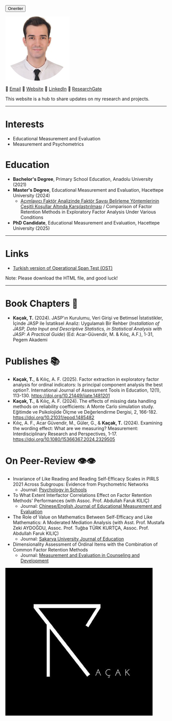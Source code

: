 <a href="page.md"><button>Oneriler</button></a>

![Photo](img/photo.png) 

📧 [Email](kacaktugay@gmail.com)
🔗 [Website](https://personel.trakya.edu.tr/tugaykacak/)
🔗 [LinkedIn](https://www.linkedin.com/in/tugay-kacak-7265921b2/)
🔬 [ResearchGate](https://www.researchgate.net/profile/Tugay-Kacak-2)  

This website is a hub to share updates on my research and projects.

---

# Interests
- Educational Measurement and Evaluation
- Measurement and Psychometrics

# Education
- **Bachelor's Degree**, Primary School Education, Anadolu University (2021)
- **Master's Degree**, Educational Measurement and Evaluation, Hacettepe University (2024)
  - [Açımlayıcı Faktör Analizinde Faktör Sayısı Belirleme Yöntemlerinin Çeşitli Koşullar Altında Karşılaştırılması](https://tez.yok.gov.tr/UlusalTezMerkezi/TezGoster?key=usXiZIM9Lp0wk-YzRoaT-9xjZUC9wqmxEgRujMCaa5DL9WAWPu1RCjUL04DR2bGg) / Comparison of Factor Retention Methods in Exploratory Factor Analysis Under Various Conditions
- **PhD Candidate**, Educational Measurement and Evaluation, Hacettepe University (2025)

---

# Links
- [Turkish version of Operational Span Test (OST)](https://drive.google.com/file/d/1U4Xer20uTDRi3qkKfRytYu0vaMgz6VSz/view?usp=drive_link)

Note: Please download the HTML file, and good luck!

---

# Book Chapters 📙 
- **Kaçak, T.** (2024). JASP'ın Kurulumu, Veri Girişi ve Betimsel İstatistikler, İçinde JASP ile İstatiksel Analiz: Uygulamalı Bir Rehber (*Installation of JASP, Data Input and Descriptive Statistics, in Statistical Analysis with JASP: A Practical Guide*) (Ed: Acar-Güvendir, M. & Kılıç, A.F.), 1-31, Pegem Akademi 

# Publishes 📚 
- **Kaçak, T.**, & Kılıç, A. F. (2025). Factor extraction in exploratory factor analysis for ordinal indicators: Is principal component analysis the best option?. International Journal of Assessment Tools in Education, 12(1), 113-130. https://doi.org/10.21449/ijate.1481201
- **Kaçak, T.**, & Kılıç, A. F. (2024). The effects of missing data handling methods on reliability coefficients: A Monte Carlo simulation study. Eğitimde ve Psikolojide Ölçme ve Değerlendirme Dergisi, 2, 166-182. https://doi.org/10.21031/epod.1485482
- Kılıç, A. F., Acar Güvendir, M., Güler, G., & **Kaçak, T.** (2024). Examining the wording effect: What are we measuring? Measurement: Interdisciplinary Research and Perspectives, 1-17. https://doi.org/10.1080/15366367.2024.2329505

# On Peer-Review 👁️👁️
- Invariance of Like Reading and Reading Self-Efficacy Scales in PIRLS 2021 Across Subgroups: Evidence from Psychometric Networks
  - Journal: [Psychology in Schools](https://onlinelibrary.wiley.com/journal/15206807) 
- To What Extent Interfactor Correlations Effect on Factor Retention Methods' Performances (with Assoc. Prof. Abdullah Faruk KILIÇ)
  - Journal:  [Chinese/English Journal of Educational Measurement and Evaluation](https://www.ce-jeme.org/journal/)
- The Role of Value on Mathematics Between Self-Efficacy and Like Mathematics: A Moderated Mediation Analysis (with Asst. Prof. Mustafa Zeki AYDOĞDU, Assoc. Prof. Tuğba TÜRK KURTÇA, Assoc. Prof. Abdullah Faruk KILIÇ)
  - Journal: [Sakarya University Journal of Education](https://dergipark.org.tr/en/pub/suje)
- Dimensionality Assessment of Ordinal Items with the Combination of Common Factor Retention Methods
  - Journal: [Measurement and Evaluation in Counseling and Development](https://www.tandfonline.com/journal/uecd20)



![Photo](img/189096067.jpeg)
